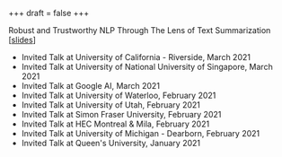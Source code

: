 +++
draft = false
+++

Robust and Trustworthy NLP Through The Lens of Text Summarization [[slides]("uploads/yue_job_talk_2022.pdf")]
- Invited Talk at University of California - Riverside, March 2021
- Invited Talk at University of National University of Singapore, March 2021
- Invited Talk at Google AI, March 2021
- Invited Talk at University of Waterloo, February 2021
- Invited Talk at University of Utah, February 2021
- Invited Talk at Simon Fraser University, February 2021
- Invited Talk at HEC Montreal & Mila, February 2021
- Invited Talk at University of Michigan - Dearborn, February 2021
- Invited Talk at Queen's University, January 2021
